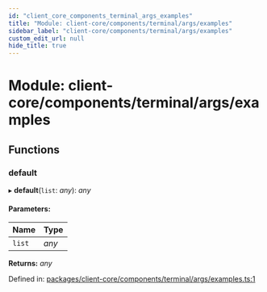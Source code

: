 ```yaml
---
id: "client_core_components_terminal_args_examples"
title: "Module: client-core/components/terminal/args/examples"
sidebar_label: "client-core/components/terminal/args/examples"
custom_edit_url: null
hide_title: true
---
```


# Module: client-core/components/terminal/args/examples

## Functions

### default

▸ **default**(`list`: *any*): *any*

#### Parameters:

Name | Type |
:------ | :------ |
`list` | *any* |

**Returns:** *any*

Defined in: [packages/client-core/components/terminal/args/examples.ts:1](https://github.com/xr3ngine/xr3ngine/blob/5a0f83ed8/packages/client-core/components/terminal/args/examples.ts#L1)
